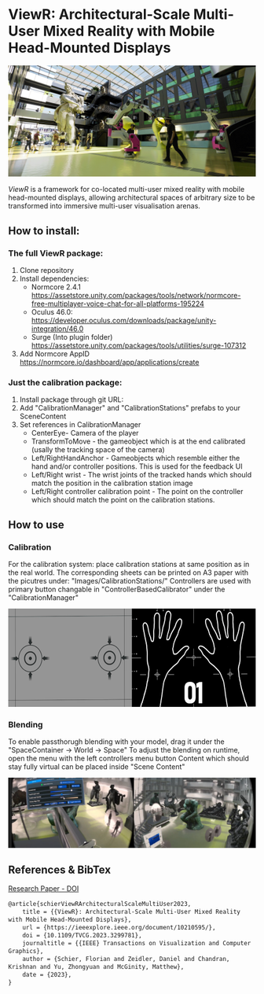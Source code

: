 # ViewR: Architectural-Scale Multi-User Mixed Reality with Mobile Head-Mounted Displays
<img src="Images/cover.png">


_ViewR_ is a framework for co-located multi-user mixed reality with mobile head-mounted displays, allowing architectural spaces of arbitrary size to be transformed into immersive multi-user visualisation arenas.

## How to install:

### The full ViewR package:

1. Clone repository
2. Install dependencies:
    -   Normcore 2.4.1              
            https://assetstore.unity.com/packages/tools/network/normcore-free-multiplayer-voice-chat-for-all-platforms-195224
    -   Oculus 46.0:                
            https://developer.oculus.com/downloads/package/unity-integration/46.0
    -   Surge (Into plugin folder)  
            https://assetstore.unity.com/packages/tools/utilities/surge-107312
3. Add Normcore AppID               
    https://normcore.io/dashboard/app/applications/create

### Just the calibration package:

1. Install package through git URL:     
2. Add "CalibrationManager" and "CalibrationStations" prefabs to your SceneContent
3. Set references in CalibrationManager
    -   CenterEye- Camera of the player
    -   TransformToMove - the gameobject which is at the end calibrated (usally the tracking space of the camera)
    -   Left/RightHandAnchor - Gameobjects which resemble either the hand and/or controller positions. This is used for the feedback UI
    -   Left/Right wrist - The wrist joints of the tracked hands which should match the position in the calibration station image
    -   Left/Right controller calibration point - The point on the controller which should match the point on the calibration stations. 

## How to use

### Calibration

For the calibration system: place calibration stations at same position as in the real world. The corresponding sheets can be printed on A3 paper with the picutres under: "Images/CalibrationStations/"
Controllers are used with primary button changable in "ControllerBasedCalibrator" under the "CalibrationManager"

<img src="Images/calibration.png" width="600" height="200">

### Blending

To enable passthorugh blending with your model, drag it under the "SpaceContainer -> World -> Space"
To adjust the blending on runtime, open the menu with the left controllers menu button
Content which should stay fully virtual can be placed inside "Scene Content"

<img src="Images/PassthroughSlider.png">


## References & BibTex

[Research Paper - DOI](https://doi.org/10.1109/tvcg.2023.3299781)

```
@article{schierViewRArchitecturalScaleMultiUser2023,
	title = {{ViewR}: Architectural-Scale Multi-User Mixed Reality with Mobile Head-Mounted Displays},
	url = {https://ieeexplore.ieee.org/document/10210595/},
	doi = {10.1109/TVCG.2023.3299781},
	journaltitle = {{IEEE} Transactions on Visualization and Computer Graphics},
	author = {Schier, Florian and Zeidler, Daniel and Chandran, Krishnan and Yu, Zhongyuan and McGinity, Matthew},
	date = {2023},
}
```

